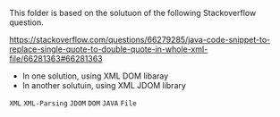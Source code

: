 This folder is based on the solutuon of the following Stackoverflow question.

https://stackoverflow.com/questions/66279285/java-code-snippet-to-replace-single-quote-to-double-quote-in-whole-xml-file/66281363#66281363

- In one solution, using XML DOM libaray
- In another solutuin, using XML JDOM library

`XML` `XML-Parsing` `JDOM` `DOM` `JAVA` `File`
